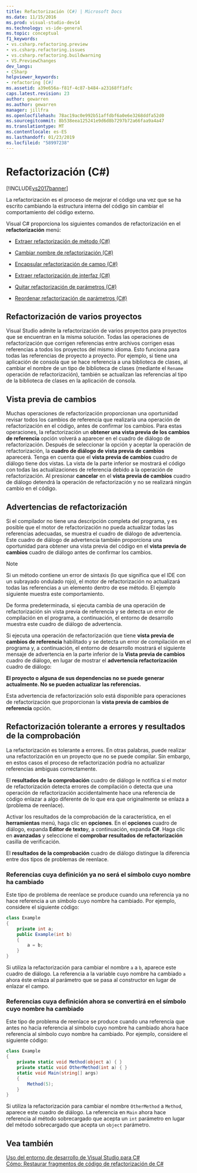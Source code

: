 ```yaml
---
title: Refactorización (C#) | Microsoft Docs
ms.date: 11/15/2016
ms.prod: visual-studio-dev14
ms.technology: vs-ide-general
ms.topic: conceptual
f1_keywords:
- vs.csharp.refactoring.preview
- vs.csharp.refactoring.issues
- vs.csharp.refactoring.buildwarning
- VS.PreviewChanges
dev_langs:
- CSharp
helpviewer_keywords:
- refactoring [C#]
ms.assetid: a39e656a-f81f-4c87-b484-a23168ff1dfc
caps.latest.revision: 23
author: gewarren
ms.author: gewarren
manager: jillfra
ms.openlocfilehash: 78ac19ac0e992b51affdbf6a0e6e3268ddfa52d0
ms.sourcegitcommit: 8b538eea125241e9d6d8b7297b72a66faa9a4a47
ms.translationtype: MT
ms.contentlocale: es-ES
ms.lasthandoff: 01/23/2019
ms.locfileid: "58997238"
---
```

# <a name="refactoring-c"></a>Refactorización (C#)
[!INCLUDE[vs2017banner](../includes/vs2017banner.md)]

La refactorización es el proceso de mejorar el código una vez que se ha escrito cambiando la estructura interna del código sin cambiar el comportamiento del código externo.  
  
 Visual C# proporciona los siguientes comandos de refactorización en el **refactorización** menú:  
  
-   [Extraer refactorización de método (C#)](../csharp-ide/extract-method-refactoring-csharp.md)  
  
-   [Cambiar nombre de refactorización (C#)](../csharp-ide/rename-refactoring-csharp.md)  
  
-   [Encapsular refactorización de campo (C#)](../csharp-ide/encapsulate-field-refactoring-csharp.md)  
  
-   [Extraer refactorización de interfaz (C#)](../csharp-ide/extract-interface-refactoring-csharp.md)  
  
-   [Quitar refactorización de parámetros (C#)](../csharp-ide/remove-parameters-refactoring-csharp.md)  
  
-   [Reordenar refactorización de parámetros (C#)](../csharp-ide/reorder-parameters-refactoring-csharp.md)  
  
## <a name="multi-project-refactoring"></a>Refactorización de varios proyectos  
 Visual Studio admite la refactorización de varios proyectos para proyectos que se encuentran en la misma solución. Todas las operaciones de refactorización que corrigen referencias entre archivos corrigen esas referencias a todos los proyectos del mismo idioma. Esto funciona para todas las referencias de proyecto a proyecto. Por ejemplo, si tiene una aplicación de consola que se hace referencia a una biblioteca de clases, al cambiar el nombre de un tipo de biblioteca de clases (mediante el `Rename` operación de refactorización), también se actualizan las referencias al tipo de la biblioteca de clases en la aplicación de consola.  
  
## <a name="changes-preview"></a>Vista previa de cambios  
 Muchas operaciones de refactorización proporcionan una oportunidad revisar todos los cambios de referencia que realizaría una operación de refactorización en el código, antes de confirmar los cambios. Para estas operaciones, la refactorización un **obtener una vista previa de los cambios de referencia** opción volverá a aparecer en el cuadro de diálogo de refactorización. Después de seleccionar la opción y aceptar la operación de refactorización, la **cuadro de diálogo de vista previa de cambios** aparecerá. Tenga en cuenta que el **vista previa de cambios** cuadro de diálogo tiene dos vistas. La vista de la parte inferior se mostrará el código con todas las actualizaciones de referencia debido a la operación de refactorización. Al presionar **cancelar** en el **vista previa de cambios** cuadro de diálogo detendrá la operación de refactorización y no se realizará ningún cambio en el código.  
  
## <a name="refactoring-warnings"></a>Advertencias de refactorización  
 Si el compilador no tiene una descripción completa del programa, y es posible que el motor de refactorización no pueda actualizar todas las referencias adecuadas, se muestra el cuadro de diálogo de advertencia. Este cuadro de diálogo de advertencia también proporciona una oportunidad para obtener una vista previa del código en el **vista previa de cambios** cuadro de diálogo antes de confirmar los cambios.  
  
> [!NOTE]
>  Si un método contiene un error de sintaxis (lo que significa que el IDE con un subrayado ondulado rojo), el motor de refactorización no actualizará todas las referencias a un elemento dentro de ese método. El ejemplo siguiente muestra este comportamiento.  
  
 De forma predeterminada, si ejecuta cambia de una operación de refactorización sin vista previa de referencia y se detecta un error de compilación en el programa, a continuación, el entorno de desarrollo muestra este cuadro de diálogo de advertencia.  
  
 Si ejecuta una operación de refactorización que tiene **vista previa de cambios de referencia** habilitado y se detecta un error de compilación en el programa y, a continuación, el entorno de desarrollo mostrará el siguiente mensaje de advertencia en la parte inferior de la **Vista previa de cambios** cuadro de diálogo, en lugar de mostrar el **advertencia refactorización** cuadro de diálogo:  
  
 **El proyecto o alguna de sus dependencias no se puede generar actualmente. No se pueden actualizar las referencias.**  
  
 Esta advertencia de refactorización solo está disponible para operaciones de refactorización que proporcionan la **vista previa de cambios de referencia** opción.  
  
## <a name="error-tolerant-refactoring-and-verification-results"></a>Refactorización tolerante a errores y resultados de la comprobación  
 La refactorización es tolerante a errores. En otras palabras, puede realizar una refactorización en un proyecto que no se puede compilar. Sin embargo, en estos casos el proceso de refactorización podría no actualizar referencias ambiguas correctamente.  
  
 El **resultados de la comprobación** cuadro de diálogo le notifica si el motor de refactorización detecta errores de compilación o detecta que una operación de refactorización accidentalmente hace una referencia de código enlazar a algo diferente de lo que era que originalmente se enlaza a (problema de reenlace).  
  
 Activar los resultados de la comprobación de la característica, en el **herramientas** menú, haga clic en **opciones**. En el **opciones** cuadro de diálogo, expanda **Editor de texto**y, a continuación, expanda **C#**. Haga clic en **avanzadas** y seleccione el **comprobar resultados de refactorización** casilla de verificación.  
  
 El **resultados de la comprobación** cuadro de diálogo distingue la diferencia entre dos tipos de problemas de reenlace.  
  
### <a name="references-whose-definition-will-no-longer-be-the-renamed-symbol"></a>Referencias cuya definición ya no será el símbolo cuyo nombre ha cambiado  
 Este tipo de problema de reenlace se produce cuando una referencia ya no hace referencia a un símbolo cuyo nombre ha cambiado. Por ejemplo, considere el siguiente código:  
  
```csharp  
class Example  
{  
    private int a;  
    public Example(int b)  
    {  
        a = b;  
    }  
}  
```  
  
 Si utiliza la refactorización para cambiar el nombre `a` a `b`, aparece este cuadro de diálogo. La referencia a la variable cuyo nombre ha cambiado `a` ahora éste enlaza al parámetro que se pasa al constructor en lugar de enlazar el campo.  
  
### <a name="references-whose-definition-will-now-become-the-renamed-symbol"></a>Referencias cuya definición ahora se convertirá en el símbolo cuyo nombre ha cambiado  
 Este tipo de problema de reenlace se produce cuando una referencia que antes no hacía referencia al símbolo cuyo nombre ha cambiado ahora hace referencia al símbolo cuyo nombre ha cambiado. Por ejemplo, considere el siguiente código:  
  
```csharp  
class Example  
{  
    private static void Method(object a) { }  
    private static void OtherMethod(int a) { }  
    static void Main(string[] args)  
    {  
        Method(5);  
    }  
}  
```  
  
 Si utiliza la refactorización para cambiar el nombre `OtherMethod` a `Method`, aparece este cuadro de diálogo. La referencia en `Main` ahora hace referencia al método sobrecargado que acepta un `int` parámetro en lugar del método sobrecargado que acepta un `object` parámetro.  
  
## <a name="see-also"></a>Vea también  
 [Uso del entorno de desarrollo de Visual Studio para C#](../csharp-ide/using-the-visual-studio-development-environment-for-csharp.md)   
 [Cómo: Restaurar fragmentos de código de refactorización de C#](../ide/how-to-restore-csharp-refactoring-snippets.md)